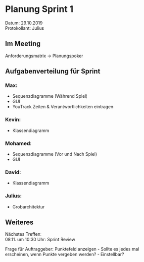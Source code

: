 # Planung Sprint 1
Datum: 29.10.2019  
Protokollant: Julius

## Im Meeting
Anforderungsmatrix -> Planungspoker


## Aufgabenverteilung für Sprint

### Max:
- Sequenzdiagramme (Während Spiel)
- GUI
- YouTrack Zeiten & Verantwortlichkeiten eintragen

### Kevin:
- Klassendiagramm

### Mohamed:
- Sequenzdiagramme (Vor und Nach Spiel)
- GUI

### David:
- Klassendiagramm

### Julius:
- Grobarchitektur


## Weiteres

Nächstes Treffen:  
08.11. um 10:30 Uhr: Sprint Review

Frage für Auftraggeber:
    Punktefeld anzeigen
    - Sollte es jedes mal erscheinen, wenn Punkte vergeben werden?
    - Einstellbar?
